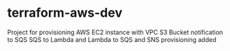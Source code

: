 # terraform-aws-dev

Project for provisioning AWS EC2 instance with VPC 
S3 Bucket notification to SQS 
SQS to Lambda and 
Lambda to SQS and SNS provisioning added

